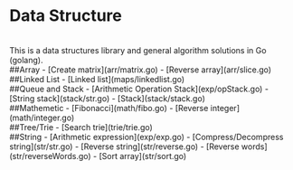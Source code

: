 # Data Structure


<br />
This is a data structures library and general algorithm solutions in Go (golang).


<br />
##Array
- [Create matrix](arr/matrix.go)
- [Reverse array](arr/slice.go)


<br />
##Linked List
- [Linked list](maps/linkedlist.go)


<br />
##Queue and Stack
- [Arithmetic Operation Stack](exp/opStack.go)
- [String stack](stack/str.go)
- [Stack](stack/stack.go)


<br />
##Mathemetic
- [Fibonacci](math/fibo.go)
- [Reverse integer](math/integer.go)


<br />
##Tree/Trie
- [Search trie](trie/trie.go)


<br />
##String
- [Arithmetic expression](exp/exp.go)
- [Compress/Decompress string](str/str.go)
- [Reverse string](str/reverse.go)
- [Reverse words](str/reverseWords.go)
- [Sort array](str/sort.go)

